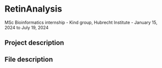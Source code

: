 # <placeholder name> RetinAnalysis
MSc Bioinformatics internship - Kind group, Hubrecht Institute - January 15, 2024 to July 19, 2024

## Project description

## File description
